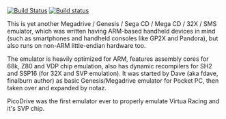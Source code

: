 [![Build Status](https://travis-ci.org/libretro/picodrive.svg?branch=master)](https://travis-ci.org/libretro/picodrive)
[![Build status](https://ci.appveyor.com/api/projects/status/a1a66rbxe3600mrd/branch/master?svg=true)](https://ci.appveyor.com/project/bparker06/picodrive/branch/master)

This is yet another Megadrive / Genesis / Sega CD / Mega CD / 32X / SMS
emulator, which was written having ARM-based handheld devices in mind
(such as smartphones and handheld consoles like GP2X and Pandora),
but also runs on non-ARM little-endian hardware too.

The emulator is heavily optimized for ARM, features assembly cores for
68k, Z80 and VDP chip emulation, also has dynamic recompilers for SH2 and
SSP16 (for 32X and SVP emulation). It was started by Dave (aka fdave,
finalburn author) as basic Genesis/Megadrive emulator for Pocket PC,
then taken over and expanded by notaz.

PicoDrive was the first emulator ever to properly emulate Virtua Racing and
it's SVP chip.
